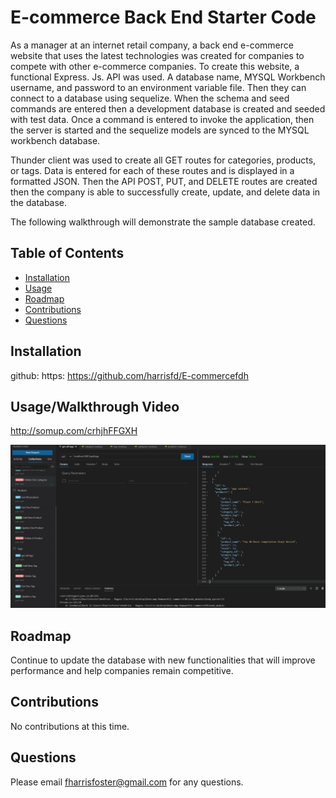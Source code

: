 # E-commerce Back End Starter Code

As a manager at an internet retail company, a back end e-commerce website that uses the latest technologies was created for companies to compete with other e-commerce companies. 
To create this website, a functional Express. Js. API was used.  A database name, MYSQL Workbench username, and password to an environment variable file.  Then they can connect to a database using sequelize. When the schema and seed commands are entered then a development database is created and seeded with test data.  Once a command is entered to invoke the application, then the server is started and the sequelize models are synced to the MYSQL workbench database.  

Thunder client was used to create all GET routes for categories, products, or tags.  Data is entered for each of these routes and is displayed in a formatted JSON.  Then the API POST, PUT, and DELETE routes are created then the company is able to successfully create, update, and delete data in the database. 

The following walkthrough will demonstrate the sample database created. 

## Table of Contents

- [Installation](#installation)
- [Usage](#usage)
- [Roadmap](#roadmap)
- [Contributions](#contributions)
- [Questions](#questions)

## Installation

github: https: https://github.com/harrisfd/E-commercefdh

## Usage/Walkthrough Video

http://somup.com/crhjhFFGXH


<img src="./Images/ORM-1.jpg" alt="JPG of the database"/>

## Roadmap
Continue to update the database with new functionalities that will improve performance and help companies remain competitive.

## Contributions

No contributions at this time.

## Questions

Please email fharrisfoster@gmail.com for any questions.
